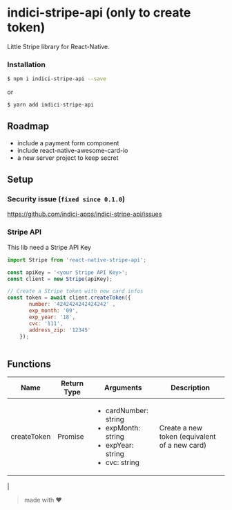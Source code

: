 # indici-stripe-api (only to create token)

Little Stripe library for React-Native.

### Installation
```bash
$ npm i indici-stripe-api --save
```
or
```bash
$ yarn add indici-stripe-api
```

## Roadmap
- include a payment form component
- include react-native-awesome-card-io
- a new server project to keep secret

## Setup

### Security issue (`fixed since 0.1.0`)

https://github.com/indici-apps/indici-stripe-api/issues

### Stripe API

This lib need a Stripe API Key
```JavaScript
import Stripe from 'react-native-stripe-api';

const apiKey = '<your Stripe API Key>';
const client = new Stripe(apiKey);

// Create a Stripe token with new card infos
const token = await client.createToken({
       number: '4242424242424242' ,
       exp_month: '09', 
       exp_year: '18', 
       cvc: '111',
       address_zip: '12345'
    });



```

## Functions

| Name | Return Type | Arguments | Description |
| --- | --- | --- | --- |
| createToken | Promise |<ul><li>cardNumber: string</li> <li>expMonth: string</li><li>expYear: string</li><li>cvc: string</li></ul>| Create a new token (equivalent of a new card) |
| 

> made with ♥




